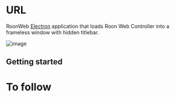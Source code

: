 # URL

RoonWeb [Electron](http://electron.atom.io) application that loads Roon Web Controller into a frameless window with hidden titlebar.

![image](https://flic.kr/p/2k4r9DN][img]https://live.staticflickr.com/65535/50578327528_3555f2dcfb_w.jpg)

## Getting started

# To follow
